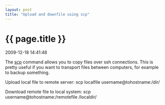 ```yaml
---
layout: post
title: "Upload and downfile using scp"
---
```


<h1> {{ page.title }} </h1> <p class='meta'>2009-12-18 14:41:48</p>

The <a href="http://www.linuxtutorialblog.com/post/ssh-and-scp-howto-tips-tricks">scp</a> command allows you to copy files over ssh connections. This is pretty useful if you want to transport files between computers, for example to backup something.

Upload local file to remote server:
scp localfile username@tohostname:/dir/

Download remote file to local system:
scp username@tohostname:/remotefile /localdir/